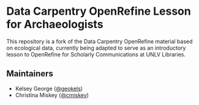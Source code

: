 # Data Carpentry OpenRefine Lesson for Archaeologists

This repository is a fork of the Data Carpentry OpenRefine material based on ecological
data, currently being adapted to serve as an introductory lesson to OpenRefine for Scholarly Communications at UNLV Libraries.

## Maintainers

* Kelsey George ([@geokels](https://github.com/geokels))
* Christina Miskey ([@cmiskey](https://github.com/cmiskey))

